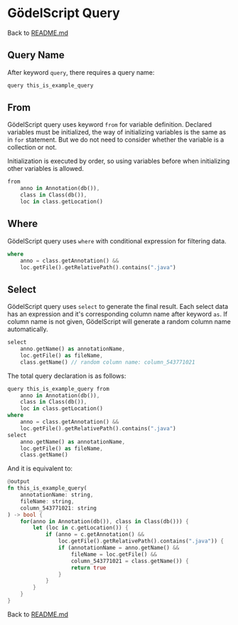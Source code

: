 # GödelScript Query

Back to [README.md](../../README.md#documents)

## Query Name

After keyword `query`, there requires a query name:

```rust
query this_is_example_query
```

## From

GödelScript query uses keyword `from` for variable definition.
Declared variables must be initialized, the way of initializing variables is the same
as in `for` statement.
But we do not need to consider whether the variable is a collection or not.

Initialization is executed by order, so using variables before when initializing
other variables is allowed.

```rust
from
    anno in Annotation(db()),
    class in Class(db()),
    loc in class.getLocation()
```

## Where

GödelScript query uses `where` with conditional expression for filtering data.

```rust
where
    anno = class.getAnnotation() &&
    loc.getFile().getRelativePath().contains(".java")
```

## Select

GödelScript query uses `select` to generate the final result.
Each select data has an expression and it's corresponding column name after keyword `as`. If column name is not given, GödelScript will generate a random column name automatically.

```rust
select
    anno.getName() as annotationName,
    loc.getFile() as fileName,
    class.getName() // random column name: column_543771021
```

The total query declaration is as follows:

```rust
query this_is_example_query from
    anno in Annotation(db()),
    class in Class(db()),
    loc in class.getLocation()
where
    anno = class.getAnnotation() &&
    loc.getFile().getRelativePath().contains(".java")
select
    anno.getName() as annotationName,
    loc.getFile() as fileName,
    class.getName()
```

And it is equivalent to:

```rust
@output
fn this_is_example_query(
    annotationName: string,
    fileName: string,
    column_543771021: string
) -> bool {
    for(anno in Annotation(db()), class in Class(db())) {
        let (loc in c.getLocation()) {
            if (anno = c.getAnnotation() &&
                loc.getFile().getRelativePath().contains(".java")) {
                if (annotationName = anno.getName() &&
                    fileName = loc.getFile() &&
                    column_543771021 = class.getName()) {
                    return true
                }
            }
        }
    }
}

```

Back to [README.md](../../README.md#documents)
